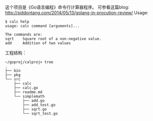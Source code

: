 这个项目是《Go语言编程》命令行计算器程序。
可参看这篇blog: http://siddontang.com/2014/05/13/golang-in-procution-review/
Usage:
	
	$ calc help
	usage: calc command [arguments]...
	
	The commands are:
	sqrt	Square root of a non-negative value.
	add		Addition of two values

工程结构：

	~/goproj/calproj> tree
	.
	├── bin
	├── pkg
	└── src
	    ├── calc
	    ├── calc.go
	    ├── readme.md
	    └── simplemath
	        ├── add.go
	        ├── add_test.go
	        ├── sqrt.go
	        └── sqrt_test.go